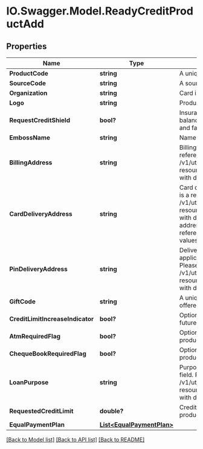 # IO.Swagger.Model.ReadyCreditProductAdd
## Properties

Name | Type | Description | Notes
------------ | ------------- | ------------- | -------------
**ProductCode** | **string** | A unique code that identifies the product | 
**SourceCode** | **string** | A source code to identify the product | 
**Organization** | **string** | Card issuing organization name | 
**Logo** | **string** | Product logo to identify the product | 
**RequestCreditShield** | **bool?** | Insurance enrolment for outstanding balance on the card. Valid values: true and false | [optional] 
**EmbossName** | **string** | Name to be embossed on card | [optional] 
**BillingAddress** | **string** | Billing address of applicant. This is a reference data field. Please use /v1/utilities/referenceData/{addressType} resource to get valid value of this field with description. | [optional] 
**CardDeliveryAddress** | **string** | Card delivery address of applicant. This is a reference data field. Please use /v1/utilities/referenceData/{addressType} resource to get valid value of this field with description. You can use addressType field name as the referenceCode parameter to retrieve the values. | [optional] 
**PinDeliveryAddress** | **string** | Delivery address  for card pin of applicant. This is a reference data field. Please use /v1/utilities/referenceData/{addressType} resource to get valid value of this field with description. | [optional] 
**GiftCode** | **string** | A  unique code that identifies the gift offered along with the product | [optional] 
**CreditLimitIncreaseIndicator** | **bool?** | Option for to review the credit limit in the future.Valid values: true and false | [optional] 
**AtmRequiredFlag** | **bool?** | Option to get ATM card along with product. Valid values: true and false | [optional] 
**ChequeBookRequiredFlag** | **bool?** | Option to get cheque book along with product. Valid values: true and false | [optional] 
**LoanPurpose** | **string** | Purpose of loan. This is a reference data field. Please use /v1/utilities/referenceData/{loanPurpose} resource to get valid value of this field with description. | [optional] 
**RequestedCreditLimit** | **double?** | Credit limit requested by applicant for the product. | [optional] 
**EqualPaymentPlan** | [**List&lt;EqualPaymentPlan&gt;**](EqualPaymentPlan.md) |  | [optional] 

[[Back to Model list]](../README.md#documentation-for-models) [[Back to API list]](../README.md#documentation-for-api-endpoints) [[Back to README]](../README.md)

